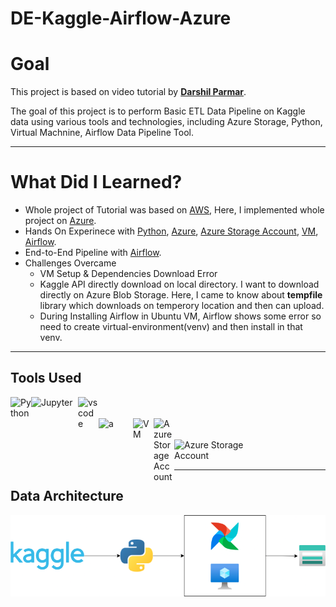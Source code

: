 # DE-Kaggle-Airflow-Azure

# Goal
This project is based on video tutorial by [**Darshil Parmar**](https://www.youtube.com/watch?v=q8q3OFFfY6c&list=PLBJe2dFI4sgvQTNNkI3ETYJgNPR4CBpFd&index=4).


The goal of this project is to perform Basic ETL Data Pipeline on Kaggle data using various tools and technologies, including Azure Storage, Python, Virtual Machnine, Airflow Data Pipeline Tool.


<hr/>

# What Did I Learned?
* Whole project of Tutorial was based on [AWS](https://github.com/darshilparmar/twitter-airflow-data-engineering-project/tree/main), Here, I implemented whole project on [Azure].
* Hands On Experinece with [Python], [Azure], [Azure Storage Account], [VM], [Airflow].
* End-to-End Pipeline with [Airflow].
* Challenges Overcame
  *   VM Setup & Dependencies Download Error
  *   Kaggle API directly download on local directory. I want to download directly on Azure Blob Storage. Here, I came to know about **tempfile** library which downloads on temperory location and then can upload.
  *   During Installing Airflow in Ubuntu VM, Airflow shows some error so need to create virtual-environment(venv) and then install in that venv.

<hr/>

## Tools Used
[<img align="left" alt="Python" width="33px" src="https://i.imgur.com/gixjL0a.png" />][Python]
[<img align="left" alt="Jupyter" width="75px" src="https://upload.wikimedia.org/wikipedia/commons/7/7c/Kaggle_logo.png" />][Kaggle]
[<img align="left" alt="vscode" width="33px" src="https://uxwing.com/wp-content/themes/uxwing/download/brands-and-social-media/visual-studio-code-icon.png" />][VSCode]
<br/>
<br/>
[<img align="left" alt="a" width="55px" src="https://www.business-central-app.it/wp-content/uploads/2021/12/logo-azure.png"/>][Azure]
[<img align="left" alt="VM" width="33px" src="https://static-00.iconduck.com/assets.00/azure-vms-color-icon-2048x1891-chkcdc9i.png"/>][VM]
[<img align="left" alt="Azure Storage Account" width="33px" src="https://i0.wp.com/mattruma.com/wp-content/uploads/2020/02/Icon-storage-86-Storage-Accounts-1.png?fit=400%2C400&ssl=1"/>][Azure Storage Account]
<br/>
<br/>
[<img align="left" alt="Azure Storage Account" width="125px" src="https://upload.wikimedia.org/wikipedia/commons/d/de/AirflowLogo.png"/>][Airflow]
<br/>
<br/>
<hr/>


## Data Architecture
![Architecture](https://github.com/manthan-ladva/DE-Kaggle-Airflow-Azure/blob/main/diagrams/kaggle_airflow.png)


[Python]:https://www.python.org/
[PowerBI]:https://powerbi.microsoft.com/en-us/
[R]:https://www.r-project.org/
[VSCode]:https://code.visualstudio.com/
[Jupyter]:https://jupyter.org/
[Mage-AI]:https://www.mage.ai/
[Azure Storage Account]:https://learn.microsoft.com/en-us/azure/storage/blobs/storage-blobs-introduction/
[VM]:https://azure.microsoft.com/en-in/products/virtual-machines/
[Azure SQL]:https://azure.microsoft.com/en-in/products/azure-sql/database/
[Azure]:https://portal.azure.com/
[Kaggle]:https://www.kaggle.com/
[Airflow]:https://airflow.apache.org/
